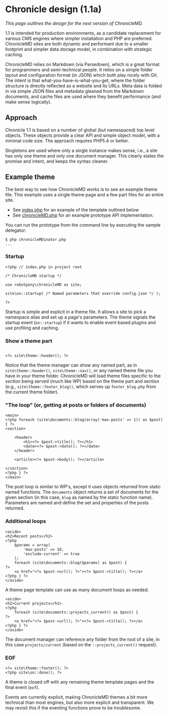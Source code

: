 # Chronicle design (1.1a)

*This page outlines the design for the next version of ChronicleMD.*

1.1 is intended for production environments, as a candidate replacement for various CMS engines where simpler installation and PHP are preferred. ChronicleMD sites are both dynamic and performant due to a smaller footprint and simpler data storage model, in combination with strategic caching.

ChronicleMD relies on Markdown (via Parsedown), which is a great format for programmers and semi-technical people. It relies on a simple folder layout and configuration format (in JSON) which both play nicely with Git. The intent is that what-you-have-is-what-you-get, where the folder structure is directly reflected as a website and its URLs. Meta data is folded in via simple JSON files and metadata gleaned from the Markdown documents, and cache files are used where they benefit performance (and make sense logically).

## Approach

Chronicle 1.1 is based on a number of global (but namespaced) top level objects. These objects provide a clear API and simple object model, with a minimal code size. The approach requires PHP5.4 or better.

Singletons are used where only a single instance makes sense, i.e., a site has only one theme and only one document manager. This clearly states the promise and intent, and keeps the syntax cleaner.

## Example theme

The best way to see how ChronicleMD works is to see an example theme file. This example uses a single theme page and a few part files for an entire site.

* See [index.php](index.php) for an example of the template outlined below
* See [chronicleMD.php](chronicleMD.php) for an example prototype API implementation.

You can run the prototype from the command line by executing the sample delegator:

~~~~
$ php chronicleMDinator.php
...
~~~~

### Startup

~~~~
<?php // index.php in project root

/* ChronicleMD startup */

use robotpony\chronicleMD as site;

site\on::startup( /* Named parameters that override config.json */ );

?>
~~~~

Startup is simple and explicit in a theme file. It allows a site to pick a namespace alias and set up a page's parameters. The theme signals the startup event (`on::startup`) if it wants to enable event based plugins and use profiling and caching.

### Show a theme part

~~~~

<?= site\theme::header(); ?>

~~~~

Notice that the theme manager can show any named part, as in `site\theme::header()`, `site\theme::nav()`, or any named theme file you have in your theme folder. ChronicleMD will load theme files specific to the *section* being served (much like WP) based on the theme part and section (e.g., `site\theme::footer_blog()`, which serves up `footer_blog.php` from the current theme folder).

### "The loop" (or, getting at posts or folders of documents)
~~~~
<main>
<?php foreach (site\documents::blog(array('max-posts' => 1)) as $post) { ?>
<section>

	<header>
		<h1><?= $post->title(); ?></h1>
		<date><?= $post->date(); ?></date>
	</header>

	<article><?= $post->body(); ?></article>
	
</section>
<?php } ?>
</main>
~~~~

The post loop is similar to WP's, except it uses objects returned from static named functions. The `documents` object returns a set of documents for the given section (in this case, `blog` as named by the static function name). Parameters are named and define the set and properties of the posts returned.

### Additional  loops

~~~~
<aside>
<h2>Recent posts</h2>
<?php 
	$params = array(
		'max-posts' => 10,
		'exclude-current' => true
	);
	foreach (site\documents::blog($params) as $post) { 
?>
	<a href="<?= $post->url(); ?>"><?= $post->title(); ?></a>
<?php } ?>
</aside>
~~~~

A theme page template can use as many document loops as needed.

~~~~
<aside>
<h2>Current projects</h2>
<?php 
	foreach (site\documents::projects_current() as $post) { 
?>
	<a href="<?= $post->url(); ?>"><?= $post->title(); ?></a>
<?php } ?>
</aside>
~~~~

The document manager can reference any folder from the root of a site, in this case `projects/current` (based on the `::projects_current()` request).

### EOF

~~~~
<?= site\theme::footer(); ?>
<?php site\on::done(); ?>
~~~~

A theme is closed off with any remaining theme template pages and the final event (`eof`).

Events are currently explicit, making ChronicleMD themes a bit more technical than most engines, but also more explicit and transparent. We may revisit this if the eventing functions prove to be troublesome.

